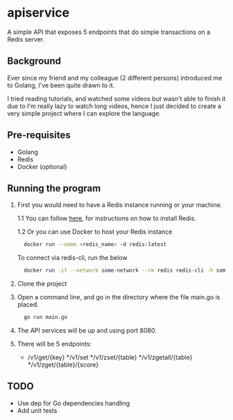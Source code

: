 # apiservice

A simple API that exposes 5 endpoints that do simple transactions on a Redis server.

## Background

Ever since my friend and my colleague (2 different persons) introduced me to Golang, I've been quite drawn to it.

I tried reading tutorials, and watched some videos but wasn't able to finish it due to I'm really lazy to watch long videos, hence I just decided to create a very simple project where I can explore the language.

## Pre-requisites
- Golang
- Redis
- Docker (optional)

## Running the program

1. First you would need to have a Redis instance running or your machine.
   
   1.1 You can follow [here](https://redis.io/topics/quickstart), for instructions on how to install Redis.
   
   1.2 Or you can use Docker to host your Redis instance
   
   ```sh
     docker run --name <redis_name> -d redis:latest
   ```
   
   To connect via redis-cli, run the below
   
   ```sh
     docker run -it --network some-network --rm redis redis-cli -h some-redis
   ```
 2. Clone the project
 
 3. Open a command line, and go in the directory where the file main.go is placed.
    ```sh
      go run main.go
    ```
 4. The API services will be up and using port 8080.
 
 5. There will be 5 endpoints:
    * /v1/get/{key}
    */v1/set
    */v1/zset/{table}
    */v1/zgetall/{table}
    */v1/zget/{table}/{score}
    
## TODO

- Use dep for Go dependencies handling
- Add unit tests